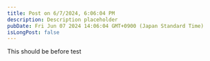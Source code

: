```yaml
---
title: Post on 6/7/2024, 6:06:04 PM
description: Description placeholder
pubDate: Fri Jun 07 2024 14:06:04 GMT+0900 (Japan Standard Time)
isLongPost: false
---
```

This should be before test
